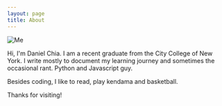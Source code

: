 ```yaml
---
layout: page
title: About
---
```


![Me](/public/img/profile.jpg)

Hi, I'm Daniel Chia. I am a recent graduate from the City College of New York.
I write mostly to document my learning journey and sometimes the occasional rant. Python and Javascript guy.

Besides coding, I like to read, play kendama and basketball.

Thanks for visiting!

